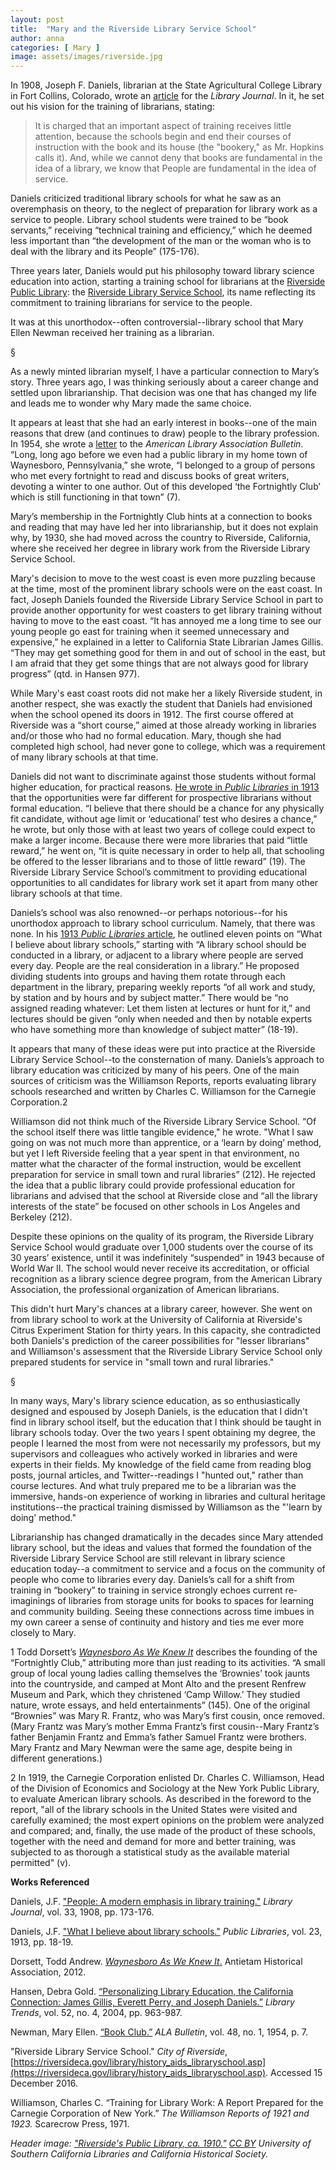 ```yaml
---
layout: post
title:  "Mary and the Riverside Library Service School"
author: anna
categories: [ Mary ]
image: assets/images/riverside.jpg
---
```

In 1908, Joseph F. Daniels, librarian at the State Agricultural College Library in Fort Collins, Colorado, wrote an [article](https://books.google.com/books?id=AKlJAAAAYAAJ&lpg=PA173&dq=people%3A%20a%20modern%20emphasis%20in%20library%20training&pg=PA173#v=onepage&q&f=false) for the *Library Journal*. In it, he set out his vision for the training of librarians, stating:

>It is charged that an important aspect of training receives little attention, because the schools begin and end their courses of instruction with the book and its house (the "bookery," as Mr. Hopkins calls it). And, while we cannot deny that books are fundamental in the idea of a library, we know that People are fundamental in the idea of service.

Daniels criticized traditional library schools for what he saw as an overemphasis on theory, to the neglect of preparation for library work as a service to people. Library school students were trained to be “book servants,” receiving “technical training and efficiency,” which he deemed less important than “the development of the man or the woman who is to deal with the library and its People” (175-176).

Three years later, Daniels would put his philosophy toward library science education into action, starting a training school for librarians at the [Riverside Public Library](https://www.riversideca.gov/library/about_history.asp): the [Riverside Library Service School](https://riversideca.gov/library/history_aids_libraryschool.asp), its name reflecting its commitment to training librarians for service to the people.

It was at this unorthodox--often controversial--library school that Mary Ellen Newman received her training as a librarian.

§

As a newly minted librarian myself, I have a particular connection to Mary’s story. Three years ago, I was thinking seriously about a career change and settled upon librarianship. That decision was one that has changed my life and leads me to wonder why Mary made the same choice.

It appears at least that she had an early interest in books--one of the main reasons that drew (and continues to draw) people to the library profession. In 1954, she wrote a [letter](http://www.jstor.org/stable/25694134?seq=1#page_scan_tab_contents) to the *American Library Association Bulletin*. “Long, long ago before we even had a public library in my home town of Waynesboro, Pennsylvania,” she wrote, “I belonged to a group of persons who met every fortnight to read and discuss books of great writers, devoting a winter to one author. Out of this developed ‘the Fortnightly Club’ which is still functioning in that town” (7).

Mary’s membership in the Fortnightly Club hints at a connection to books and reading that may have led her into librarianship, but it does not explain why, by 1930, she had moved across the country to Riverside, California, where she received her degree in library work from the Riverside Library Service School.

Mary's decision to move to the west coast is even more puzzling because at the time, most of the prominent library schools were on the east coast. In fact, Joseph Daniels founded the Riverside Library Service School in part to provide another opportunity for west coasters to get library training without having to move to the east coast. “It has annoyed me a long time to see our young people go east for training when it seemed unnecessary and expensive,” he explained in a letter to California State Librarian James Gillis. “They may get something good for them in and out of school in the east, but I am afraid that they get some things that are not always good for library progress” (qtd. in Hansen 977).

While Mary's east coast roots did not make her a likely Riverside student, in another respect, she was exactly the student that Daniels had envisioned when the school opened its doors in 1912. The first course offered at Riverside was a “short course,” aimed at those already working in libraries and/or those who had no formal education. Mary, though she had completed high school, had never gone to college, which was a requirement of many library schools at that time.

Daniels did not want to discriminate against those students without formal higher education, for practical reasons. [He wrote in *Public Libraries* in 1913](https://books.google.com/books?id=3LQUAAAAYAAJ&pg=PA19&dq=what+i+believe+about+library+schools+daniels&hl=en&sa=X&ved=0ahUKEwifp-LL5qvQAhXL64MKHXjKBYcQ6AEIOjAD#v=onepage&q=what%20i%20believe%20about%20library%20schools%20daniels&f=false) that the opportunities were far different for prospective librarians without formal education. “I believe that there should be a chance for any physically fit candidate, without age limit or ‘educational’ test who desires a chance,” he wrote, but only those with at least two years of college could expect to make a larger income. Because there were more libraries that paid “little reward,” he went on, “it is quite necessary in order to help all, that schooling be offered to the lesser librarians and to those of little reward” (19). The Riverside Library Service School’s commitment to providing educational opportunities to all candidates for library work set it apart from many other library schools at that time.

Daniels’s school was also renowned--or perhaps notorious--for his unorthodox approach to library school curriculum. Namely, that there was none. In his [1913 *Public Libraries* article](https://books.google.com/books?id=3LQUAAAAYAAJ&pg=PA19&dq=what+i+believe+about+library+schools+daniels&hl=en&sa=X&ved=0ahUKEwifp-LL5qvQAhXL64MKHXjKBYcQ6AEIOjAD#v=onepage&q=what%20i%20believe%20about%20library%20schools%20daniels&f=false), he outlined eleven points on “What I believe about library schools,” starting with “A library school should be conducted in a library, or adjacent to a library where people are served every day. People are the real consideration in a library.” He proposed dividing students into groups and having them rotate through each department in the library, preparing weekly reports “of all work and study, by station and by hours and by subject matter.” There would be “no assigned reading whatever: Let them listen at lectures or hunt for it,” and lectures should be given “only when needed and then by notable experts who have something more than knowledge of subject matter” (18-19).

It appears that many of these ideas were put into practice at the Riverside Library Service School--to the consternation of many. Daniels’s approach to library education was criticized by many of his peers. One of the main sources of criticism was the Williamson Reports, reports evaluating library schools researched and written by Charles C. Williamson for the Carnegie Corporation.2

Williamson did not think much of the Riverside Library Service School. “Of the school itself there was little tangible evidence," he wrote. "What I saw going on was not much more than apprentice, or a ‘learn by doing’ method, but yet I left Riverside feeling that a year spent in that environment, no matter what the character of the formal instruction, would be excellent preparation for service in small town and rural libraries” (212). He rejected the idea that a public library could provide professional education for librarians and advised that the school at Riverside close and “all the library interests of the state” be focused on other schools in Los Angeles and Berkeley (212).

Despite these opinions on the quality of its program, the Riverside Library Service School would graduate over 1,000 students over the course of its 30 years’ existence, until it was indefinitely “suspended” in 1943 because of World War II. The school would never receive its accreditation, or official recognition as a library science degree program, from the American Library Association, the professional organization of American librarians.

This didn't hurt Mary's chances at a library career, however. She went on from library school to work at the University of California at Riverside's Citrus Experiment Station for thirty years. In this capacity, she contradicted both Daniels's prediction of the career possibilities for "lesser librarians" and Williamson's assessment that the Riverside Library Service School only prepared students for service in "small town and rural libraries."

§

In many ways, Mary's library science education, as so enthusiastically designed and espoused by Joseph Daniels, is the education that I didn't find in library school itself, but the education that I think should be taught in library schools today. Over the two years I spent obtaining my degree, the people I learned the most from were not necessarily my professors, but my supervisors and colleagues who actively worked in libraries and were experts in their fields. My knowledge of the field came from reading blog posts, journal articles, and Twitter--readings I "hunted out," rather than course lectures. And what truly prepared me to be a librarian was the immersive, hands-on experience of working in libraries and cultural heritage institutions--the practical training dismissed by Williamson as the "'learn by doing' method."

Librarianship has changed dramatically in the decades since Mary attended library school, but the ideas and values that formed the foundation of the Riverside Library Service School are still relevant in library science education today--a commitment to service and a focus on the community of people who come to libraries every day. Daniels’s call for a shift from training in “bookery” to training in service strongly echoes current re-imaginings of libraries from storage units for books to spaces for learning and community building. Seeing these connections across time imbues in my own career a sense of continuity and history and ties me ever more closely to Mary.



1 Todd Dorsett’s [*Waynesboro As We Knew It*](https://books.google.com/books?id=Ynx6jIfuU2YC&lpg=PA57&ots=M_0qvRfLGW&dq=fortnightly%20club%20waynesboro%20pennsylvania&pg=PA145#v=onepage&q=fortnightly%20club&f=false) describes the founding of the “Fortnightly Club,” attributing more than just reading to its activities. “A small group of local young ladies calling themselves the ‘Brownies’ took jaunts into the countryside, and camped at Mont Alto and the present Renfrew Museum and Park, which they christened ‘Camp Willow.’ They studied nature, wrote essays, and held entertainments” (145). One of the original “Brownies” was Mary R. Frantz, who was Mary’s first cousin, once removed. (Mary Frantz was Mary’s mother Emma Frantz’s first cousin--Mary Frantz’s father Benjamin Frantz and Emma’s father Samuel Frantz were brothers. Mary Frantz and Mary Newman were the same age, despite being in different generations.)

2 In 1919, the Carnegie Corporation enlisted Dr. Charles C. Williamson, Head of the Division of Economics and Sociology at the New York Public Library, to evaluate American library schools. As described in the foreword to the report, "all of the library schools in the United States were visited and carefully examined; the most expert opinions on the problem were analyzed and compared; and, finally, the use made of the product of these schools, together with the need and demand for more and better training, was subjected to as thorough a statistical study as the available material permitted" (v).

**Works Referenced**

Daniels, J.F. ["People: A modern emphasis in library training."](https://books.google.com/books?id=AKlJAAAAYAAJ&lpg=PA173&dq=people%3A%20a%20modern%20emphasis%20in%20library%20training&pg=PA173#v=onepage&q&f=false) *Library Journal*, vol. 33, 1908, pp. 173-176.

Daniels, J.F. ["What I believe about library schools."](https://books.google.com/books?id=3LQUAAAAYAAJ&pg=PA19&dq=what+i+believe+about+library+schools+daniels&hl=en&sa=X&ved=0ahUKEwifp-LL5qvQAhXL64MKHXjKBYcQ6AEIOjAD#v=onepage&q=what%20i%20believe%20about%20library%20schools%20daniels&f=false) *Public Libraries*, vol. 23, 1913, pp. 18-19.

Dorsett, Todd Andrew. [*Waynesboro As We Knew It*.](https://books.google.com/books?id=Ynx6jIfuU2YC&lpg=PA57&ots=M_0qvRfLGW&dq=fortnightly%20club%20waynesboro%20pennsylvania&pg=PA145#v=onepage&q=fortnightly%20club&f=false) Antietam Historical Association, 2012.

Hansen, Debra Gold. [“Personalizing Library Education, the California Connection: James Gillis, Everett Perry, and Joseph Daniels.”](https://www.ideals.illinois.edu/bitstream/handle/2142/13710/Hansen_LT52_4.pdf) *Library Trends*, vol. 52, no. 4, 2004, pp. 963-987.

Newman, Mary Ellen. [“Book Club.”](http://www.jstor.org/stable/25694134) *ALA Bulletin*, vol. 48, no. 1, 1954, p. 7.

"Riverside Library Service School." *City of Riverside*, [https://riversideca.gov/library/history_aids_libraryschool.asp](https://riversideca.gov/library/history_aids_libraryschool.asp). Accessed 15 December 2016.

Williamson, Charles C. “Training for Library Work: A Report Prepared for the Carnegie Corporation of New York.” *The Williamson Reports of 1921 and 1923.* Scarecrow Press, 1971.


*Header image: ["Riverside's Public Library, ca. 1910."](http://digitallibrary.usc.edu/cdm/ref/collection/p15799coll65/id/8546) [CC BY](http://creativecommons.org/licenses/by/3.0/) University of Southern California Libraries and California Historical Society.*
